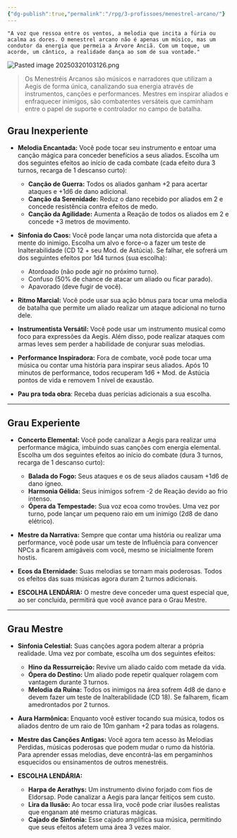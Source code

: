 ```yaml
---
{"dg-publish":true,"permalink":"/rpg/3-profissoes/menestrel-arcano/"}
---
```




```
"A voz que ressoa entre os ventos, a melodia que incita a fúria ou acalma as dores. O menestrel arcano não é apenas um músico, mas um condutor da energia que permeia a Árvore Anciã. Com um toque, um acorde, um cântico, a realidade dança ao som de sua vontade."

```


![Pasted image 20250320103126.png](/img/user/Pasted%20image%2020250320103126.png)



>Os Menestréis Arcanos são músicos e narradores que utilizam a Aegis de forma única, canalizando sua energia através de instrumentos, canções e performances. Mestres em inspirar aliados e enfraquecer inimigos, são combatentes versáteis que caminham entre o papel de suporte e controlador no campo de batalha.

## **Grau Inexperiente**

- **Melodia Encantada:** Você pode tocar seu instrumento e entoar uma canção mágica para conceder benefícios a seus aliados. Escolha um dos seguintes efeitos ao início de cada combate (cada efeito dura 3 turnos, recarga de 1 descanso curto):
    
    - **Canção de Guerra:** Todos os aliados ganham +2 para acertar ataques e +1d6 de dano adicional.
    - **Canção da Serenidade:** Reduz o dano recebido por aliados em 2 e concede resistência contra efeitos de medo.
    - **Canção da Agilidade:** Aumenta a Reação de todos os aliados em 2 e concede +3 metros de movimento.
- **Sinfonia do Caos:** Você pode lançar uma nota distorcida que afeta a mente do inimigo. Escolha um alvo e force-o a fazer um teste de Inalterabilidade (CD 12 + seu Mod. de Astúcia). Se falhar, ele sofrerá um dos seguintes efeitos por 1d4 turnos (sua escolha):
    
    - Atordoado (não pode agir no próximo turno).
    - Confuso (50% de chance de atacar um aliado ou ficar parado).
    - Apavorado (deve fugir de você).
- **Ritmo Marcial:** Você pode usar sua ação bônus para tocar uma melodia de batalha que permite um aliado realizar um ataque adicional no turno dele.
    
- **Instrumentista Versátil:** Você pode usar um instrumento musical como foco para expressões da Aegis. Além disso, pode realizar ataques com armas leves sem perder a habilidade de conjurar suas melodias.
    
- **Performance Inspiradora:** Fora de combate, você pode tocar uma música ou contar uma história para inspirar seus aliados. Após 10 minutos de performance, todos recuperam 1d6 + Mod. de Astúcia pontos de vida e removem 1 nível de exaustão.
- 
  **Pau pra toda obra**: Receba duas perícias adicionais a sua escolha.
    

---

## **Grau Experiente**

- **Concerto Elemental:** Você pode canalizar a Aegis para realizar uma performance mágica, imbuindo suas canções com energia elemental. Escolha um dos seguintes efeitos ao início do combate (dura 3 turnos, recarga de 1 descanso curto):
    
    - **Balada do Fogo:** Seus ataques e os de seus aliados causam +1d6 de dano ígneo.
    - **Harmonia Gélida:** Seus inimigos sofrem -2 de Reação devido ao frio intenso.
    - **Ópera da Tempestade:** Sua voz ecoa como trovões. Uma vez por turno, pode lançar um pequeno raio em um inimigo (2d8 de dano elétrico).
- **Mestre da Narrativa:** Sempre que contar uma história ou realizar uma performance, você pode usar um teste de Influência para convencer NPCs a ficarem amigáveis com você, mesmo se inicialmente forem hostis.
    
- **Ecos da Eternidade:** Suas melodias se tornam mais poderosas. Todos os efeitos das suas músicas agora duram 2 turnos adicionais.
    
- **ESCOLHA LENDÁRIA:** O mestre deve conceder uma quest especial que, ao ser concluída, permitirá que você avance para o Grau Mestre.
    

---

## **Grau Mestre**

- **Sinfonia Celestial:** Suas canções agora podem alterar a própria realidade. Uma vez por combate, escolha um dos seguintes efeitos:
    
    - **Hino da Ressurreição:** Revive um aliado caído com metade da vida.
    - **Ópera do Destino:** Um aliado pode repetir qualquer rolagem com vantagem durante 3 turnos.
    - **Melodia da Ruína:** Todos os inimigos na área sofrem 4d8 de dano e devem fazer um teste de Inalterabilidade (CD 18). Se falharem, ficam amedrontados por 2 turnos.
- **Aura Harmônica:** Enquanto você estiver tocando sua música, todos os aliados dentro de um raio de 10m ganham +2 para todas as rolagens.
    
- **Mestre das Canções Antigas:** Você agora tem acesso às Melodias Perdidas, músicas poderosas que podem mudar o rumo da história. Para aprender essas melodias, deve encontrá-las em pergaminhos esquecidos ou ensinamentos de outros menestréis.
    
- **ESCOLHA LENDÁRIA:**
    
    - **Harpa de Aerathys:** Um instrumento divino forjado com fios de Eldorsap. Pode canalizar a Aegis para lançar feitiços sem custo.
    - **Lira da Ilusão:** Ao tocar essa lira, você pode criar ilusões realistas que enganam até mesmo criaturas mágicas.
    - **Cajado de Sinfonia:** Esse cajado amplifica sua música, permitindo que seus efeitos afetem uma área 3 vezes maior.
